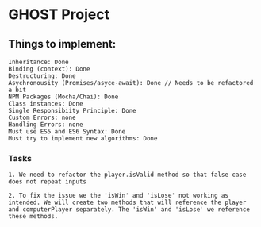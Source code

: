 # GHOST Project

## Things to implement:
    Inheritance: Done
    Binding (context): Done
    Destructuring: Done
    Asychronousity (Promises/asyce-await): Done // Needs to be refactored a bit
    NPM Packages (Mocha/Chai): Done
    Class instances: Done
    Single Responsibiity Principle: Done
    Custom Errors: none
    Handling Errors: none
    Must use ES5 and ES6 Syntax: Done
    Must try to implement new algorithms: Done

### Tasks
    1. We need to refactor the player.isValid method so that false case does not repeat inputs

    2. To fix the issue we the 'isWin' and 'isLose' not working as intended. We will create two methods that will reference the player and computerPlayer separately. The 'isWin' and 'isLose' we reference these methods.
